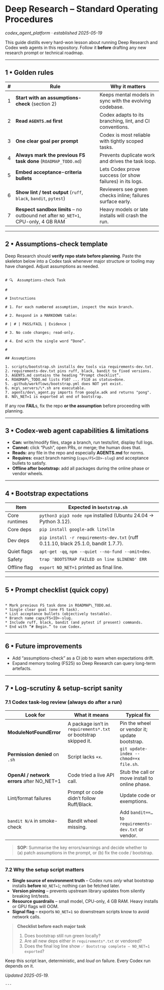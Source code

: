 # Deep Research – Standard Operating Procedures  
*codex_agent_platform · established 2025-05-19*

This guide distills every hard-won lesson about running Deep Research and Codex web agents in this repository. Follow it **before** drafting any new research prompt or technical roadmap.

---

## 1 ▪ Golden rules

| # | Rule | Why it matters |
|---|------|----------------|
| 1 | **Start with an assumptions-check** (section 2) | Keeps mental models in sync with the evolving codebase. |
| 2 | **Read `AGENTS.md` first** | Codex adapts to its branching, lint, and CI conventions. |
| 3 | **One clear goal per prompt** | Codex is most reliable with tightly scoped tasks. |
| 4 | **Always mark the previous FS task done** (`ROADMAP_TODO.md`) | Prevents duplicate work and drives the task loop. |
| 5 | **Embed acceptance-criteria bullets** | Lets Codex prove success (or show failures) in its logs. |
| 6 | **Show lint / test output** (`ruff`, `black`, `bandit`, `pytest`) | Reviewers see green checks inline; failures surface early. |
| 7 | **Respect sandbox limits** – no outbound net after `NO_NET=1`, CPU-only, 4 GB RAM | Heavy models or late installs will crash the run. |

---

## 2 ▪ Assumptions-check template

Deep Research should **verify repo state before planning**. Paste the skeleton below into a Codex task whenever major structure or tooling may have changed. Adjust assumptions as needed.

```

# 🔍  Assumptions-check Task

#

# Instructions

# 1. For each numbered assumption, inspect the main branch.

# 2. Respond in a MARKDOWN table:

# | # | PASS/FAIL | Evidence |

# 3. No code changes; read-only.

# 4. End with the single word “Done”.

#

## Assumptions

1. scripts/bootstrap.sh installs dev tools via requirements-dev.txt.
2. requirements-dev.txt pins ruff, black, bandit to fixed versions.
3. AGENTS.md contains the heading “Prompt checklist”.
4. ROADMAP\_TODO.md lists FS07 ... FS10 as status=done.
5. .github/workflows/bootstrap.yml does NOT yet exist.
6. mcp\_servers/\*.sh are executable.
7. agents/dev\_agent.py imports from google.adk and returns "pong".
8. NO\_NET=1 is exported at end of bootstrap.

```

If any row **FAIL**s, fix the repo **or the assumption** before proceeding with planning.

---

## 3 ▪ Codex-web agent capabilities & limitations

* **Can:** write/modify files, stage a branch, run tests/lint, display full logs.  
* **Cannot:** click “Push”, open PRs, or merge; the human does that.  
* **Reads:** any file in the repo and especially **AGENTS.md** for norms.  
* **Requires:** exact branch naming (`capx/FS<ID>-slug`) and acceptance bullets to satisfy.  
* **Offline after bootstrap:** add all packages during the online phase or vendor wheels.

---

## 4 ▪ Bootstrap expectations

| Item | Expected in `bootstrap.sh` |
|------|----------------------------|
| Core runtimes | `python3 pip3 node npm` installed (Ubuntu 24.04 → Python 3.12). |
| Core deps | `pip install google-adk litellm` |
| Dev deps | `pip install -r requirements-dev.txt` (ruff 0.11.10, black 25.1.0, bandit 1.7.7). |
| Quiet flags | `apt-get -qq`, `npm --quiet --no-fund --omit=dev`. |
| Safety | `trap 'BOOTSTRAP FAILED on line $LINENO' ERR` |
| Offline flag | `export NO_NET=1` printed as final line. |

---

## 5 ▪ Prompt checklist (quick copy)

```

* Mark previous FS task done in ROADMAP\_TODO.md.
* Single clear goal (one FS task).
* List acceptance bullets (objectively testable).
* Branch name capx/FS<ID>-slug.
* Include ruff, black, bandit (and pytest if present) commands.
* End with “# Begin.” to cue Codex.

```

---

## 6 ▪ Future improvements

* Add “assumptions-check” as a CI job to warn when expectations drift.  
* Expand memory tooling (FS25) so Deep Research can query long-term artefacts.

---

## 7 ▪ Log-scrutiny & setup-script sanity

### 7.1  Codex task-log review (always do after a run)

| Look for | What it means | Typical fix |
|----------|---------------|-------------|
| **ModuleNotFoundError** | A package isn’t in `requirements*.txt` or bootstrap skipped it. | Pin the wheel or vendor it; update bootstrap. |
| **Permission denied** on `.sh` | Script lacks `+x`. | `git update-index --chmod=+x file.sh`. |
| **OpenAI / network errors** after NO_NET=1 | Code tried a live API call. | Stub the call or move install to online phase. |
| Lint/format failures | Prompt or code didn’t follow Ruff/Black. | Update code or exemptions. |
| `bandit N/A` in smoke-check | Bandit wheel missing. | Add `bandit==…` to `requirements-dev.txt` or vendor. |

> **SOP:** Summarise the key errors/warnings and decide whether to  
> (a) patch assumptions in the prompt, or (b) fix the code / bootstrap.

---

### 7.2  Why the setup script matters

* **Single source of environment truth** – Codex runs *only* what bootstrap installs **before** `NO_NET=1`; nothing can be fetched later.  
* **Version pinning** – prevents upstream library updates from silently breaking lint/tests.  
* **Resource guardrails** – small model, CPU-only, 4 GB RAM. Heavy installs or GPU flags will OOM.  
* **Signal flag** – exports `NO_NET=1` so downstream scripts know to avoid network calls.

> **Checklist before each major task**  
> 1. Does bootstrap still run green locally?  
> 2. Are all new deps either in `requirements*.txt` or vendored?  
> 3. Does the final log line show `✅ Bootstrap complete – NO_NET=1 exported`?

Keep this script lean, deterministic, and *loud* on failure. Every Codex run depends on it.

_Updated 2025-05-19._

```
---
